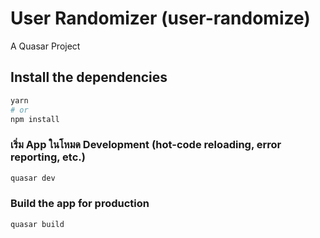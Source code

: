 # User Randomizer (user-randomize)

A Quasar Project

## Install the dependencies

```bash
yarn
# or
npm install
```

### เริ่ม App ในโหมด Development (hot-code reloading, error reporting, etc.)

```bash
quasar dev
```

### Build the app for production

```bash
quasar build
```
